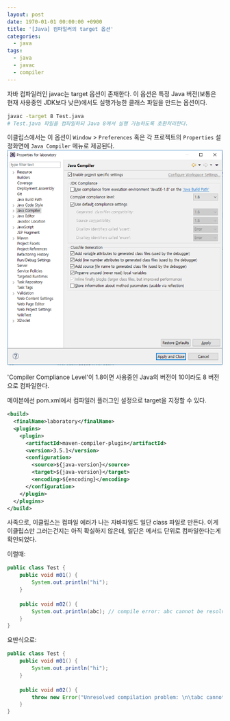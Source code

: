```yaml
---
layout: post
date: 1970-01-01 00:00:00 +0900
title: '[Java] 컴파일러의 target 옵션'
categories:
  - java
tags:
  - java
  - javac
  - compiler
---
```


자바 컴파일러인 javac는 target 옵션이 존재한다. 이 옵션은 특정 Java 버전(보통은 현재 사용중인 JDK보다 낮은)에서도 실행가능한 클래스 파일을 만드는 옵션이다.

```bash
javac -target 8 Test.java
# Test.java 파일을 컴파일하되 Java 8에서 실행 가능하도록 호환처리한다.
```

이클립스에서는 이 옵션이 `Window` > `Preferences` 혹은 각 프로젝트의 `Properties` 설정화면에 `Java Compiler` 메뉴로 제공된다.
![](/images/compiler-target-1.png)

'Compiler Compliance Level'이 1.8이면 사용중인 Java의 버전이 10이라도 8 버전으로 컴파일한다.

메이븐에선 pom.xml에서 컴파일러 플러그인 설정으로 target을 지정할 수 있다.

```xml
<build>
  <finalName>laboratory</finalName>
  <plugins>
    <plugin>
      <artifactId>maven-compiler-plugin</artifactId>
      <version>3.5.1</version>
      <configuration>
        <source>${java-version}</source>
        <target>${java-version}</target>
        <encoding>${encoding}</encoding>
      </configuration>
    </plugin>
  </plugins>
</build>
```

사족으로, 이클립스는 컴파일 에러가 나는 자바파일도 일단 class 파일로 만든다. 이게 이클립스만 그러는건지는 아직 확실하지 않은데, 일단은 메서드 단위로 컴파일한다는게 확인되었다.

이럴때:

```java
public class Test {
    public void m01() {
        System.out.println("hi");
    }

    public void m02() {
        System.out.println(abc); // compile error: abc cannot be resolved to a variable
    }
}
```

요딴식으로:

```java
public class Test {
    public void m01() {
        System.out.println("hi");
    }

    public void m02() {
        throw new Error("Unresolved compilation problem: \n\tabc cannot be resolved to a variable\n");
    }
}
```
